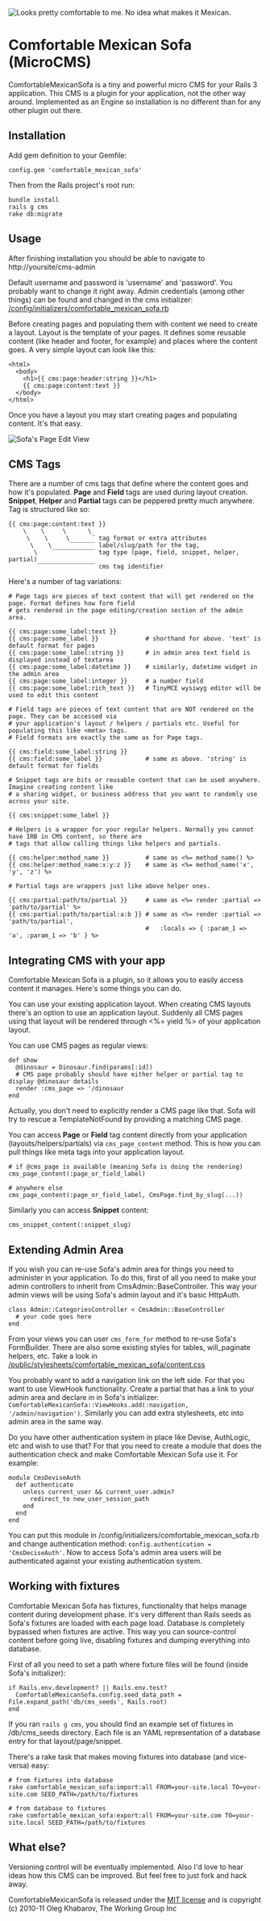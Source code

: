 ![Looks pretty comfortable to me. No idea what makes it Mexican.](https://github.com/twg/comfortable-mexican-sofa/raw/master/doc/sofa.png)

Comfortable Mexican Sofa (MicroCMS)
===================================

ComfortableMexicanSofa is a tiny and powerful micro CMS for your Rails 3 application. This CMS is a plugin for your application, not the other way around. Implemented as an Engine so installation is no different than for any other plugin out there.

Installation
------------
Add gem definition to your Gemfile:
    
    config.gem 'comfortable_mexican_sofa'
    
Then from the Rails project's root run:
    
    bundle install
    rails g cms
    rake db:migrate
    
Usage
-----
After finishing installation you should be able to navigate to http://yoursite/cms-admin

Default username and password is 'username' and 'password'. You probably want to change it right away. Admin credentials (among other things) can be found and changed in the cms initializer: [/config/initializers/comfortable\_mexican\_sofa.rb](https://github.com/twg/comfortable-mexican-sofa/blob/master/config/initializers/comfortable_mexican_sofa.rb)

Before creating pages and populating them with content we need to create a layout. Layout is the template of your pages. It defines some reusable content (like header and footer, for example) and places where the content goes. A very simple layout can look like this:
    
    <html>
      <body>
        <h1>{{ cms:page:header:string }}</h1>
        {{ cms:page:content:text }}
      </body>
    </html>

Once you have a layout you may start creating pages and populating content. It's that easy.

![Sofa's Page Edit View](https://github.com/twg/comfortable-mexican-sofa/raw/master/doc/page_editing.png)

CMS Tags
--------
There are a number of cms tags that define where the content goes and how it's populated. **Page** and **Field** tags are used during layout creation. **Snippet**, **Helper** and **Partial** tags can be peppered pretty much anywhere. Tag is structured like so:
    
    {{ cms:page:content:text }}
        \    \     \      \ 
         \    \     \      ‾ tag format or extra attributes
          \    \     ‾‾‾‾‾‾‾ label/slug/path for the tag, 
           \    ‾‾‾‾‾‾‾‾‾‾‾‾ tag type (page, field, snippet, helper, partial)
            ‾‾‾‾‾‾‾‾‾‾‾‾‾‾‾‾ cms tag identifier
           
Here's a number of tag variations:
    
    # Page tags are pieces of text content that will get rendered on the page. Format defines how form field
    # gets rendered in the page editing/creation section of the admin area.
    
    {{ cms:page:some_label:text }}
    {{ cms:page:some_label }}             # shorthand for above. 'text' is default format for pages
    {{ cms:page:some_label:string }}      # in admin area text field is displayed instead of textarea
    {{ cms:page:some_label:datetime }}    # similarly, datetime widget in the admin area
    {{ cms:page:some_label:integer }}     # a number field
    {{ cms:page:some_label:rich_text }}   # TinyMCE wysiwyg editor will be used to edit this content
    
    # Field tags are pieces of text content that are NOT rendered on the page. They can be accessed via
    # your application's layout / helpers / partials etc. Useful for populating this like <meta> tags.
    # Field formats are exactly the same as for Page tags.
    
    {{ cms:field:some_label:string }}
    {{ cms:field:some_label }}            # same as above. 'string' is default format for fields
    
    # Snippet tags are bits or reusable content that can be used anywhere. Imagine creating content like
    # a sharing widget, or business address that you want to randomly use across your site.
    
    {{ cms:snippet:some_label }}
    
    # Helpers is a wrapper for your regular helpers. Normally you cannot have IRB in CMS content, so there are
    # tags that allow calling things like helpers and partials.
    
    {{ cms:helper:method_name }}          # same as <%= method_name() %>
    {{ cms:helper:method_name:x:y:z }}    # same as <%= method_name('x', 'y', 'z') %>
    
    # Partial tags are wrappers just like above helper ones.
    
    {{ cms:partial:path/to/partial }}     # same as <%= render :partial => 'path/to/partial' %>
    {{ cms:partial:path/to/partial:a:b }} # same as <%= render :partial => 'path/to/partial',
                                          #   :locals => { :param_1 => 'a', :param_1 => 'b' } %>
    
Integrating CMS with your app
-----------------------------
Comfortable Mexican Sofa is a plugin, so it allows you to easily access content it manages. Here's some things you can do.

You can use your existing application layout. When creating CMS layouts there's an option to use an application layout. Suddenly all CMS pages using that layout will be rendered through <%= yield %> of your application layout.

You can use CMS pages as regular views:
    
    def show
      @dinosaur = Dinosaur.find(params[:id])
      # CMS page probably should have either helper or partial tag to display @dinosaur details
      render :cms_page => '/dinosaur
    end
    
Actually, you don't need to explicitly render a CMS page like that. Sofa will try to rescue a TemplateNotFound by providing a matching CMS page.

You can access **Page** or **Field** tag content directly from your application (layouts/helpers/partials) via `cms_page_content` method. This is how you can pull things like meta tags into your application layout.
    
    # if @cms_page is available (meaning Sofa is doing the rendering)
    cms_page_content(:page_or_field_label)
    
    # anywhere else
    cms_page_content(:page_or_field_label, CmsPage.find_by_slug(...))
    
Similarly you can access **Snippet** content:
    
    cms_snippet_content(:snippet_slug)
    
Extending Admin Area
--------------------

If you wish you can re-use Sofa's admin area for things you need to administer in your application. To do this, first of all you need to make your admin controllers to inherit from CmsAdmin::BaseController. This way your admin views will be using Sofa's admin layout and it's basic HttpAuth.
    
    class Admin::CategoriesController < CmsAdmin::BaseController
      # your code goes here
    end
    
From your views you can user `cms_form_for` method to re-use Sofa's FormBuilder. There are also some existing styles for tables, will\_paginate helpers, etc. Take a look in [/public/stylesheets/comfortable\_mexican\_sofa/content.css](https://github.com/twg/comfortable-mexican-sofa/blob/master/public/stylesheets/comfortable_mexican_sofa/content.css)

You probably want to add a navigation link on the left side. For that you want to use ViewHook functionality. Create a partial that has a link to your admin area and declare in in Sofa's initializer: `ComfortableMexicanSofa::ViewHooks.add(:navigation, '/admin/navigation')`. Similarly you can add extra stylesheets, etc into admin area in the same way.
    
Do you have other authentication system in place like Devise, AuthLogic, etc and wish to use that? For that you need to create a module that does the authentication check and make Comfortable Mexican Sofa use it. For example:
    
    module CmsDeviseAuth
      def authenticate
        unless current_user && current_user.admin?
          redirect_to new_user_session_path
        end
      end
    end
    
You can put this module in /config/initializers/comfortable\_mexican\_sofa.rb and change authentication method: `config.authentication = 'CmsDeciseAuth'`. Now to access Sofa's admin area users will be authenticated against your existing authentication system.

Working with fixtures
---------------------
Comfortable Mexican Sofa has fixtures, functionality that helps manage content during development phase. It's very different than Rails seeds as Sofa's fixtures are loaded with each page load. Database is completely bypassed when fixtures are active. This way you can source-control content before going live, disabling fixtures and dumping everything into database.

First of all you need to set a path where fixture files will be found (inside Sofa's initializer):
    
    if Rails.env.development? || Rails.env.test?
      ComfortableMexicanSofa.config.seed_data_path = File.expand_path('db/cms_seeds', Rails.root)
    end
    
If you ran `rails g cms`, you should find an example set of fixtures in /db/cms\_seeds directory. Each file is an YAML representation of a database entry for that layout/page/snippet.

There's a rake task that makes moving fixtures into database (and vice-versa) easy:
    
    # from fixtures into database
    rake comfortable_mexican_sofa:import:all FROM=your-site.local TO=your-site.com SEED_PATH=/path/to/fixtures
    
    # from database to fixtures    
    rake comfortable_mexican_sofa:export:all FROM=your-site.com TO=your-site.local SEED_PATH=/path/to/fixtures
    
What else?
----------
Versioning control will be eventually implemented. Also I'd love to hear ideas how this CMS can be improved. But feel free to just fork and hack away.

ComfortableMexicanSofa is released under the [MIT license](https://github.com/twg/comfortable-mexican-sofa/raw/master/LICENSE) and is copyright (c) 2010-11 Oleg Khabarov, The Working Group Inc